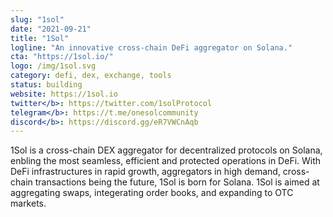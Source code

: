 ```yaml
---
slug: "1sol"
date: "2021-09-21"
title: "1Sol"
logline: "An innovative cross-chain DeFi aggregator on Solana."
cta: "https://1sol.io/"
logo: /img/1sol.svg
category: defi, dex, exchange, tools
status: building
website: https://1sol.io
twitter</b>: https://twitter.com/1solProtocol
telegram</b>: https://t.me/onesolcommunity
discord</b>: https://discord.gg/eR7VWCnAqb
---
```


1Sol is a cross-chain DEX aggregator for decentralized protocols on Solana, enbling the most seamless, efficient and protected operations in DeFi. With DeFi infrastructures in rapid growth, aggregators in high demand, cross-chain transactions being the future, 1Sol is born for Solana. 1Sol is aimed at aggregating swaps, integerating order books, and expanding to OTC markets.
